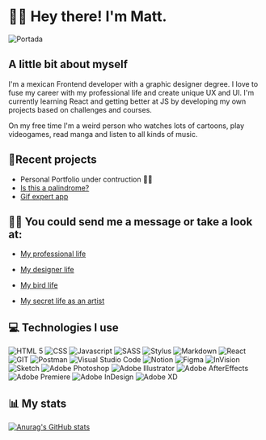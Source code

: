 # ✌🏼 Hey there! I'm Matt.

![Portada](https://64.media.tumblr.com/bc2dffc79be207099490cff4c082251a/cb2d7fc9f6da1812-12/s2048x3072/29c69ca6cb0ea6c493034b58bcd61fa0b8b4a9a6.gifv)

## A little bit about myself

I'm a mexican Frontend developer with a graphic designer degree. I love to fuse my career with my professional life and create unique UX and UI. I'm currently learning React and getting better at JS by developing my own projects based on challenges and courses.

On my free time I'm a weird person who watches lots of cartoons, play videogames, read manga and listen to all kinds of music. 


##  📌Recent projects

- Personal Portfolio under contruction 👷‍♀️
- [Is this a palindrome?](https://palindromo-38gbqlk6k-themattfire.vercel.app/)
- [Gif expert app](https://themattfire.github.io/react-gif-expertapp/)

## 👋🏼 You could send me a message or take a look at:


- [My professional life](https://www.linkedin.com/in/mariana-hernandezh/)

- [My designer life](https://www.behance.net/mariana-hernandezh)

- [My bird life](https://twitter.com/mattxhttp)

- [My secret life as an artist](https://www.instagram.com/themattfire/)

## 💻 Technologies I use

![HTML 5](https://img.shields.io/badge/HTML5-E34F26?style=for-the-badge&logo=html5&logoColor=white)
![CSS](https://img.shields.io/badge/CSS3-1572B6?style=for-the-badge&logo=css3&logoColor=white)
![Javascript](https://img.shields.io/badge/JavaScript-323330?style=for-the-badge&logo=javascript&logoColor=F7DF1E)
![SASS](https://img.shields.io/badge/Sass-CC6699?style=for-the-badge&logo=sass&logoColor=white)
![Stylus](https://img.shields.io/badge/Stylus-333333?style=for-the-badge&logo=stylus&logoColor=white)
![Markdown](https://img.shields.io/badge/Markdown-000000?style=for-the-badge&logo=markdown&logoColor=white)
![React](https://img.shields.io/badge/React-20232A?style=for-the-badge&logo=react&logoColor=61DAFB)
![GIT](https://img.shields.io/badge/Git-F05032?style=for-the-badge&logo=git&logoColor=white)
![Postman](https://img.shields.io/badge/Postman-FF6C37?style=for-the-badge&logo=Postman&logoColor=white)
![Visual Studio Code](https://img.shields.io/badge/Visual_Studio_Code-0078D4?style=for-the-badge&logo=visual%20studio%20code&logoColor=white)
![Notion](https://img.shields.io/badge/Notion-000000?style=for-the-badge&logo=notion&logoColor=white)
![Figma](https://img.shields.io/badge/Figma-F24E1E?style=for-the-badge&logo=figma&logoColor=white)
![InVision](https://img.shields.io/badge/InVision-FF3366?style=for-the-badge&logo=InVision&logoColor=white)
![Sketch](https://img.shields.io/badge/Sketch-FFB387?style=for-the-badge&logo=sketch&logoColor=black)
![Adobe Photoshop](https://img.shields.io/badge/Adobe-Photoshop-31A8FF?style=for-the-badge&logo=Adobe-Photoshop&labelColor=0a446b&logoWidth=15)
![Adobe Illustrator](https://img.shields.io/badge/Adobe%20Illustrator-FF9A00?style=for-the-badge&logo=adobe%20illustrator&logoColor=white)
![Adobe AfterEffects](https://img.shields.io/badge/Adobe-After%20Effects-CF96FD?style=for-the-badge&logo=Adobe-After-Effects&labelColor=393665&logoWidth=15)
![Adobe Premiere](https://img.shields.io/badge/Adobe-Premiere%20Pro-9999FF?style=for-the-badge&logo=Adobe-Premiere%20Pro&labelColor=2f2f5b&logoWidth=15)
![Adobe InDesign](	https://img.shields.io/badge/Adobe%20InDesign-FF3366?style=for-the-badge&logo=Adobe%20InDesign&logoColor=white)
![Adobe XD](https://img.shields.io/badge/Adobe%20XD-470137?style=for-the-badge&logo=Adobe%20XD&logoColor=#FF61F6)
## 📊 My stats

[![Anurag's GitHub stats](https://github-readme-stats.vercel.app/api?username=themattfire)](https://github.com/themattfire/github-readme-stats)

